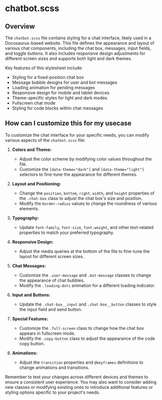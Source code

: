 # chatbot.scss

## Overview

The `chatbot.scss` file contains styling for a chat interface, likely used in a Docusaurus-based website. This file defines the appearance and layout of various chat components, including the chat box, messages, input fields, and toggle buttons. It also includes responsive design adjustments for different screen sizes and supports both light and dark themes.

Key features of this stylesheet include:

- Styling for a fixed-position chat box
- Message bubble designs for user and bot messages
- Loading animation for pending messages
- Responsive design for mobile and tablet devices
- Theme-specific styles for light and dark modes
- Fullscreen chat mode
- Styling for code blocks within chat messages

## How can I customize this for my usecase

To customize the chat interface for your specific needs, you can modify various aspects of the `chatbot.scss` file:

1. **Colors and Theme:**
   - Adjust the color scheme by modifying color values throughout the file.
   - Customize the `[data-theme="dark"]` and `[data-theme="light"]` selectors to fine-tune the appearance for different themes.

2. **Layout and Positioning:**
   - Change the `position`, `bottom`, `right`, `width`, and `height` properties of the `.chat-box` class to adjust the chat box's size and position.
   - Modify the `border-radius` values to change the roundness of various elements.

3. **Typography:**
   - Update `font-family`, `font-size`, `font-weight`, and other text-related properties to match your preferred typography.

4. **Responsive Design:**
   - Adjust the media queries at the bottom of the file to fine-tune the layout for different screen sizes.

5. **Chat Messages:**
   - Customize the `.user-message` and `.bot-message` classes to change the appearance of chat bubbles.
   - Modify the `.loading-dots` animation for a different loading indicator.

6. **Input and Buttons:**
   - Update the `.chat-box__input` and `.chat-box__button` classes to style the input field and send button.

7. **Special Features:**
   - Customize the `.full-screen` class to change how the chat box appears in fullscreen mode.
   - Modify the `.copy-button` class to adjust the appearance of the code copy button.

8. **Animations:**
   - Adjust the `transition` properties and `@keyframes` definitions to change animations and transitions.

Remember to test your changes across different devices and themes to ensure a consistent user experience. You may also want to consider adding new classes or modifying existing ones to introduce additional features or styling options specific to your project's needs.